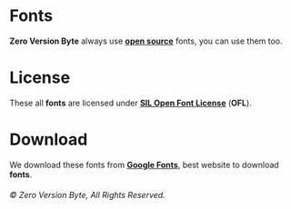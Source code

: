# Fonts
**Zero Version Byte** always use [**open source**](https://en.wikipedia.org/wiki/Open_source) fonts, you can use them too.

# License
These all **fonts** are licensed under [**SIL Open Font License**](https://scripts.sil.org/cms/scripts/page.php?site_id=nrsi&id=OFL) (**OFL**).

# Download
We download these fonts from [**Google Fonts**](https://fonts.google.com), best website to download **fonts**.

###### &copy; Zero Version Byte, All Rights Reserved.

